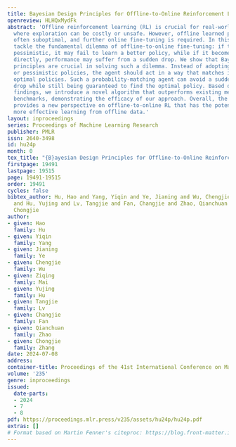 ```yaml
---
title: Bayesian Design Principles for Offline-to-Online Reinforcement Learning
openreview: HLHQxMydFk
abstract: 'Offline reinforcement learning (RL) is crucial for real-world applications
  where exploration can be costly or unsafe. However, offline learned policies are
  often suboptimal, and further online fine-tuning is required. In this paper, we
  tackle the fundamental dilemma of offline-to-online fine-tuning: if the agent remains
  pessimistic, it may fail to learn a better policy, while if it becomes optimistic
  directly, performance may suffer from a sudden drop. We show that Bayesian design
  principles are crucial in solving such a dilemma. Instead of adopting optimistic
  or pessimistic policies, the agent should act in a way that matches its belief in
  optimal policies. Such a probability-matching agent can avoid a sudden performance
  drop while still being guaranteed to find the optimal policy. Based on our theoretical
  findings, we introduce a novel algorithm that outperforms existing methods on various
  benchmarks, demonstrating the efficacy of our approach. Overall, the proposed approach
  provides a new perspective on offline-to-online RL that has the potential to enable
  more effective learning from offline data.'
layout: inproceedings
series: Proceedings of Machine Learning Research
publisher: PMLR
issn: 2640-3498
id: hu24p
month: 0
tex_title: "{B}ayesian Design Principles for Offline-to-Online Reinforcement Learning"
firstpage: 19491
lastpage: 19515
page: 19491-19515
order: 19491
cycles: false
bibtex_author: Hu, Hao and Yang, Yiqin and Ye, Jianing and Wu, Chengjie and Mai, Ziqing
  and Hu, Yujing and Lv, Tangjie and Fan, Changjie and Zhao, Qianchuan and Zhang,
  Chongjie
author:
- given: Hao
  family: Hu
- given: Yiqin
  family: Yang
- given: Jianing
  family: Ye
- given: Chengjie
  family: Wu
- given: Ziqing
  family: Mai
- given: Yujing
  family: Hu
- given: Tangjie
  family: Lv
- given: Changjie
  family: Fan
- given: Qianchuan
  family: Zhao
- given: Chongjie
  family: Zhang
date: 2024-07-08
address:
container-title: Proceedings of the 41st International Conference on Machine Learning
volume: '235'
genre: inproceedings
issued:
  date-parts:
  - 2024
  - 7
  - 8
pdf: https://proceedings.mlr.press/v235/assets/hu24p/hu24p.pdf
extras: []
# Format based on Martin Fenner's citeproc: https://blog.front-matter.io/posts/citeproc-yaml-for-bibliographies/
---
```

